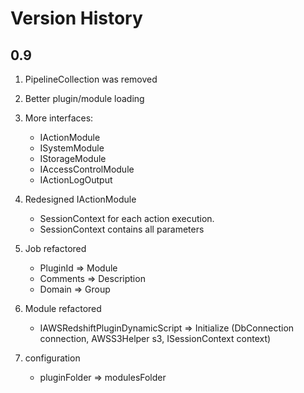 # Version History

## 0.9

1. PipelineCollection was removed

2. Better plugin/module loading

3. More interfaces:
    * IActionModule
    * ISystemModule
    * IStorageModule
    * IAccessControlModule
    * IActionLogOutput

4. Redesigned IActionModule 
    * SessionContext for each action execution.
    * SessionContext contains all parameters

5. Job refactored    
    * PluginId => Module
	* Comments => Description
	* Domain => Group
    
6. Module refactored
    * IAWSRedshiftPluginDynamicScript => Initialize (DbConnection connection, AWSS3Helper s3, ISessionContext context)
	
7. configuration
	* pluginFolder => modulesFolder